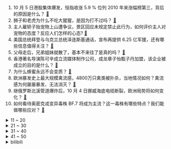1. 10 月 5 日港股集体爆发，恒指收涨 5.9 % 位列 2010 年来涨幅榜第三，背后的原因是什么？ [:link:](https://www.zhihu.com/question/557807933)
2. 狮子和老虎为什么不吃大猩猩，是因为打不过吗？ [:link:](https://www.zhihu.com/question/554985677)
3. 主人雇轿子抬宠物上山遭争议，景区回应未规定禁止此行为，如何评价主人对宠物的态度？反应人们怎样的心态? [:link:](https://www.zhihu.com/question/557809697)
4. 美国总统拜登与乌克兰总统泽连斯基通话，宣布再提供 6.25 亿军援，还有哪些信息值得关注？ [:link:](https://www.zhihu.com/question/557799825)
5. 父母走后，兄弟姐妹就散了，基本不来往了是真的吗？ [:link:](https://www.zhihu.com/question/452496602)
6. 香港著名导演陈可辛成立流媒体制作公司，成龙章子怡甄子丹加盟，该企业被成立的目的是什么？ [:link:](https://www.zhihu.com/question/557643782)
7. 为什么蜂蜜永远不会变质？ [:link:](https://www.zhihu.com/question/381307807)
8. 欧洲暴发史上最大规模禽流感，4800万只禽类被扑杀，当地情况如何？禽流感为何屡屡暴发、无法消灭？ [:link:](https://www.zhihu.com/question/557804465)
9. 继俄罗斯北溪管道爆炸后，10 月 4 日挪威海底电缆断裂，欧洲局势将如何变化？ [:link:](https://www.zhihu.com/question/557721933)
10. 如何看待奥密克戎变异毒株 BF.7 将成为主流？这一毒株有哪些特点？我们能做哪些应对？ [:link:](https://www.zhihu.com/question/557833955)
<details>
<summary>11 ~ 20</summary>

11. 西安警方针对「大客车司机违规甩客」事件发布通报，客车司机被刑拘，他的行为违反了哪些法律？ [:link:](https://www.zhihu.com/question/557798472)
12. 你认为刘德华和吴京主演的《流浪地球 2》有多少几率能创中国影史票房奇迹？ [:link:](https://www.zhihu.com/question/550730872)
13. 漫画家金政基在法国机场心脏不适离世，你对他的作品有哪些回忆？ [:link:](https://www.zhihu.com/question/557818741)
14. 如何看待《守望先锋》归来10月5日免费游玩，能否引发第二波热潮？ [:link:](https://www.zhihu.com/question/537416263)
15. 引力是时空弯曲，并不是一种力，为什么非要和其他三大力统一？ [:link:](https://www.zhihu.com/question/333600411)
16. 中国调味品协会发文支持因舆情受到影响的调味品企业依法维权，将起到哪些作用? [:link:](https://www.zhihu.com/question/557774297)
17. 研究人员称「新冠病毒或直接对心脏 DNA 产生影响」，这一结论是否成熟？ [:link:](https://www.zhihu.com/question/557802160)
18. 程序员都有自己的服务器吗？ [:link:](https://www.zhihu.com/question/557179943)
19. 怎么才能让自己有动力去学习呢? [:link:](https://www.zhihu.com/question/557836484)
20. 为什么人们总是不能做自己？ [:link:](https://www.zhihu.com/question/557614487)
</details>
<details>
<summary>21 ~ 30</summary>

21. 《脱口秀大会 5》呼兰说「工作躺有躺的价格，卷有卷的价格」，对于「躺」和「卷」你怎么选？ [:link:](https://www.zhihu.com/question/557671984)
22. 爱因斯坦「定域论」不成立，量子信息科学成立了，人类打开了量子空间，这一成果具有什么意义？ [:link:](https://www.zhihu.com/question/557732508)
23. 新郎遭陌生大妈抱大腿要红包，如何评价婚礼被陌生人「蹭吃蹭喝蹭红包」的这种行为？你身边有这样的人吗？ [:link:](https://www.zhihu.com/question/557733856)
24. 作为一名大一新生，可以为考研提前准备什么？ [:link:](https://www.zhihu.com/question/51364870)
25. 《英雄联盟》脚本可以强到什么程度，能被一眼看穿那种？ [:link:](https://www.zhihu.com/question/273718959)
26. 10 月 4 日天津新增 59 例本土阳性感染者，目前当地疫情防控情况如何？ [:link:](https://www.zhihu.com/question/557738968)
27. 美国国债首次突破 31 万亿美元，美国国债的「野蛮生长」存在哪些隐忧？ [:link:](https://www.zhihu.com/question/557803018)
28. 俄地区负责人称「俄军正在赫尔松集结，准备反击」，当前形势如何？ [:link:](https://www.zhihu.com/question/557818740)
29. 人民币首次超美元成莫斯科交易所交易量最大外币，这意味着什么？ [:link:](https://www.zhihu.com/question/557738944)
30. 一段将近10年的友谊突然淡然了，还有必要维持吗？ [:link:](https://www.zhihu.com/question/557815746)
</details>
<details>
<summary>31 ~ 40</summary>

31. 是什么让你突然有了学习的欲望？ [:link:](https://www.zhihu.com/question/369033564)
32. 给小学生学习用，是买学习机好还是买平板电脑装学习软件好？ [:link:](https://www.zhihu.com/question/349279157)
33. 如何看待伊朗最高领袖称「近期骚乱是由美国、伪犹太复国主义政权策划的阴谋」？ [:link:](https://www.zhihu.com/question/557816328)
34. 「生物正交化学」是一个什么领域？在做哪些研究？ [:link:](https://www.zhihu.com/question/35989109)
35. 如何看待「欧佩克+」各方同意减产原油 200 万桶/日，这将给全球通胀和经济发展带来哪些影响？ [:link:](https://www.zhihu.com/question/557840936)
36. 你是怎么度过自己最穷的时候？ [:link:](https://www.zhihu.com/question/557829650)
37. 《守望先锋：归来》开服第一天体验如何？ [:link:](https://www.zhihu.com/question/557686923)
38. F—22战斗机为什么美国三十年都没有超越，是科技没有质的突破吗？ [:link:](https://www.zhihu.com/question/512936281)
39. 国庆假期，许多不同职业的人或因值班、或为业绩、生意而选择加班，你加班了吗？能否分享你的「加班」故事？ [:link:](https://www.zhihu.com/question/557864135)
40. 如何评价《脱口秀大会》第五季第六期（下）？ [:link:](https://www.zhihu.com/question/557827709)
</details>
<details>
<summary>41 ~ 50</summary>

41. 赛博朋克这种把身体直接改造成义体的方式要比装备外骨骼在外骨骼上加配件模块强吗？ [:link:](https://www.zhihu.com/question/555620990)
42. 法官的经验重要吗？ [:link:](https://www.zhihu.com/question/303089606)
43. 十一露营价格猛涨但体验不佳，价格乱服务差，受访者称「感觉自己成了『高端』韭菜」，如何看待这一现象？ [:link:](https://www.zhihu.com/question/557601308)
44. 全球 86% 的首席执行官预计明年经济将出现衰退，具体情况如何？主要受哪些因素影响？ [:link:](https://www.zhihu.com/question/557661356)
45. 大家在西安的真实生活状态是怎样的？ [:link:](https://www.zhihu.com/question/427334296)
46. 消除恐惧的最好办法是面对恐惧吗? [:link:](https://www.zhihu.com/question/354168630)
47. 一个从小被照顾得太好，同时约束得太紧的孩子，该怎样从襁褓中走出，成为一个自信的，独立的人呢？ [:link:](https://www.zhihu.com/question/556768362)
48. 中国古代有哪些写实的绘画？ [:link:](https://www.zhihu.com/question/266004310)
49. 土狗可以当作宠物狗养吗？ [:link:](https://www.zhihu.com/question/333464236)
50. 高中友谊真的会长久吗? [:link:](https://www.zhihu.com/question/557521702)
</details><details>
<summary>bilibili</summary>

1. ⚡每天一遍，家长升天⚡ [:link:](//www.bilibili.com/video/BV1924y1X7k4)
2. 【周淑怡x咬人猫x欣小萌】❤️  三人一起！爱你！ [:link:](//www.bilibili.com/video/BV1GG4y1W7qr)
3. 这五个神器确实强大…… [:link:](//www.bilibili.com/video/BV1m841147N8)
4. 正经一回：冬天没有花了，蜜蜂采什么？ [:link:](//www.bilibili.com/video/BV1mG4y1W7Ea)
5. 《原神》剧情PV-「『神』意」 [:link:](//www.bilibili.com/video/BV1hW4y1e7Kx)
6. 「纵享丝滑 x 史诗」4.0——Hardstyle [:link:](//www.bilibili.com/video/BV1YW4y1e7oe)
7. 我在昏迷抢救中，求大家帮我找到专家救命！！！ [:link:](//www.bilibili.com/video/BV11W4y1e7n5)
8. 你摇了我吧 [:link:](//www.bilibili.com/video/BV1aV4y1N7n3)
9. 如何一路要饭参加奥运会？【硬核狠人39】 [:link:](//www.bilibili.com/video/BV1Mg411v7aE)
10. 官宣！！！我们仨在一起了！ [:link:](//www.bilibili.com/video/BV1F8411x7Ku)
<details>
<summary>11 ~ 20</summary>

11. 地震腿吓软的网红猫找不到领养？还有人投毒？！！ [:link:](//www.bilibili.com/video/BV1yN4y1P7Vh)
12. 圆梦时刻，致敬每一位追梦人！ [:link:](//www.bilibili.com/video/BV19D4y1173i)
13. 今天在家造了一幢木别墅，实现了人生一个小目标，可是我老婆好像不太高兴？ [:link:](//www.bilibili.com/video/BV1AP411J7H7)
14. 老妈还是一如既往的细心。 [:link:](//www.bilibili.com/video/BV1kd4y1q79c)
15. 【RAY】不等了！我把MG风灵高达1/100提前做出来了【水星的魔女】 [:link:](//www.bilibili.com/video/BV17G411n7dj)
16. 教科书级别的煎饼果子！！光看过程都觉得治愈！ [:link:](//www.bilibili.com/video/BV1nW4y1n7kp)
17. 你们宿舍是个风景区是吧！ [:link:](//www.bilibili.com/video/BV1MN4y1N7LQ)
18. 《拯救大兵小亮》 [:link:](//www.bilibili.com/video/BV1LT411P71b)
19. 【林志炫X峡谷国乐团】我把《滕王阁序》唱给你听 [:link:](//www.bilibili.com/video/BV1AT411K7eF)
20. 惊慌矿工 [:link:](//www.bilibili.com/video/BV1Ut4y1F7Ja)
</details>
<details>
<summary>21 ~ 30</summary>

21. 有个社交恐惧症的朋友是什么体验！ [:link:](//www.bilibili.com/video/BV1aT411K78F)
22. 都20多岁了，在学校里穿的成熟一点.... [:link:](//www.bilibili.com/video/BV1ZG411J7NF)
23. 1000个史诗皮肤秘宝能开出什么 [:link:](//www.bilibili.com/video/BV1pe4y1z7XR)
24. 《    无    缝    衔    接    》 [:link:](//www.bilibili.com/video/BV15T411P7VK)
25. 【日常】诗朗诵《只因你太美》 [:link:](//www.bilibili.com/video/BV1y14y187oz)
26. 趁着国庆终于有机会到南昌好好旅游了，除了好好放松，当然也要狠狠记录啊！ [:link:](//www.bilibili.com/video/BV1F8411x7hQ)
27. 他直博了 我直播了 [:link:](//www.bilibili.com/video/BV1X8411s7Jt)
28. 《 满 级 人 类 的 假 期 运 动》 [:link:](//www.bilibili.com/video/BV1aG4y1W7jq)
29. 金色大厅交响乐演奏【只因你太美】（迫真） [:link:](//www.bilibili.com/video/BV1hd4y1q7A5)
30. “这庞然大物，我们盼了多少年啊！” [:link:](//www.bilibili.com/video/BV1Cg411a7JJ)
</details>
<details>
<summary>31 ~ 40</summary>

31. 我打了10000局排位，只为这一局的胜利！！ [:link:](//www.bilibili.com/video/BV1D8411s7ty)
32. 当夹子遇上钳子… [:link:](//www.bilibili.com/video/BV1Ue4y1H7gS)
33. 恋爱中的反向Pua，经典话术各个击破！ [:link:](//www.bilibili.com/video/BV1Te4y1z7ep)
34. 🐶行不行啊！细狗🐶 [:link:](//www.bilibili.com/video/BV1tB4y1E7ZF)
35. 《明日方舟》主题曲【淬火尘霾】开放 限时纪念活动宣传pv [:link:](//www.bilibili.com/video/BV19V4y1N7ZT)
36. “左手保护你的腰” [:link:](//www.bilibili.com/video/BV1uG4y1W7Dr)
37. 【原神手帐书】在我生日那天，她送了我一本她亲手做的书(┯_┯) [:link:](//www.bilibili.com/video/BV1zT411K7yJ)
38. 你绝对没吃过的打卤面！ [:link:](//www.bilibili.com/video/BV1YP411n7xq)
39. 【年度巨制】德计划rE：警报【2022崩坏3同人大电影】 [:link:](//www.bilibili.com/video/BV1Nt4y1w7tE)
40. 当整个世界竖了过来?需要赚钱获得神秘道具 如何生存？我的世界 [:link:](//www.bilibili.com/video/BV1cg411v7x7)
</details>
<details>
<summary>41 ~ 50</summary>

41. 【非官方S12主题曲】-《天选》中国风燃曲为LPL加油！ [:link:](//www.bilibili.com/video/BV1Ad4y1B7BN)
42. 三年之期已到，我要回异世界啦 [:link:](//www.bilibili.com/video/BV1We4y1n7kV)
43. 【Dream终于露脸了！！】hi, I'm Dream（作者：Dream） [:link:](//www.bilibili.com/video/BV1Md4y1B7B7)
44. 这牛骨架，干净的苍蝇劈叉蚊子打滑，不过没花钱，主要是人家不太好意思收 [:link:](//www.bilibili.com/video/BV1de4y1B7es)
45. 死 了 都 要 只 因 [:link:](//www.bilibili.com/video/BV1SB4y1L7hk)
46. 和 牛 战 斧 天 花 板 [:link:](//www.bilibili.com/video/BV16e4y1r7LA)
47. 每一步都在意料之外 [:link:](//www.bilibili.com/video/BV15B4y1E7Pf)
48. 赛诺cv连麦抽卡！提纳里cv：我要抽的是赛诺！儿子你怎么来了？#15 [:link:](//www.bilibili.com/video/BV1FD4y1y7EG)
49. 【手控】买到了这个手套 浅仿一下这个手 [:link:](//www.bilibili.com/video/BV1x14y187WW)
50. 把3个emoji放在一起又能变身美少女！？ [:link:](//www.bilibili.com/video/BV128411s7iQ)
</details>
<details>
<summary>51 ~ 60</summary>

51. 万万没想到啊！今年物理诺奖是量子纠缠啊，这太炸裂了啊！ [:link:](//www.bilibili.com/video/BV1nG4y1W7go)
52. 漠叔受邀宣传国产车，甲方含泪送车到海南，双方合作很愉快！ [:link:](//www.bilibili.com/video/BV1Fe4y1p7ti)
53. 《电锯惊魂》 [:link:](//www.bilibili.com/video/BV1VG411n7kf)
54. 这才是音综现场！轰炸全场！！马嘉祺&杨坤合作【我们的歌】 [:link:](//www.bilibili.com/video/BV1fd4y1q7DU)
55. 吃吧！里面都是菜，不长胖的！ [:link:](//www.bilibili.com/video/BV1XB4y1L7uS)
56. 【warma】为了唱rap我咬到三次舌头 [:link:](//www.bilibili.com/video/BV1N24y197PX)
57. 【时代少年团】《浅炸一下吧！》01：重新相聚的时刻 [:link:](//www.bilibili.com/video/BV1BT411P7k4)
58. 热恋冰激凌- 程Yooooo [:link:](//www.bilibili.com/video/BV1D24y1X7TV)
59. 被这部河南方言电影治愈了！每个焦虑的成年人，都要看完这个故事 [:link:](//www.bilibili.com/video/BV1tV4y1N751)
60. 把嘴闭上 [:link:](//www.bilibili.com/video/BV1qe4y1r7EY)
</details>
<details>
<summary>61 ~ 70</summary>

61. “如果在运动会开幕式让校领导发现我们是ikun还跳叮叮当当的话人生就结束了吧............” [:link:](//www.bilibili.com/video/BV1Md4y1B7Qy)
62. 转瞬即逝区UP主 [:link:](//www.bilibili.com/video/BV1bG411J7m4)
63. 除了追着牛啃，还有比《香菜牛肉》更简单的牛肉的做法了吗？ [:link:](//www.bilibili.com/video/BV1Mg411v7DL)
64. 老鼠：它突然就给我一个大比兜 [:link:](//www.bilibili.com/video/BV1jG4y1W7cp)
65. 【葛平】葛 平 复 刻 葛 平 [:link:](//www.bilibili.com/video/BV1se4y1H7b5)
66. 到底用几类网线才靠谱？到底如何预留网线？一文说清！ [:link:](//www.bilibili.com/video/BV11G411J7JS)
67. 东 北 李 普 西 大 夫【重返金银岛】 [:link:](//www.bilibili.com/video/BV1qG4y1W7TQ)
68. 还敢敲诈勒索，这波可还刑？ [:link:](//www.bilibili.com/video/BV1DP411E7Nm)
69. “有些小东西天生就是来治愈你的！ ！” [:link:](//www.bilibili.com/video/BV1ZB4y1L7bn)
70. 准备开始！ready…. [:link:](//www.bilibili.com/video/BV1w14y187QN)
</details>
<details>
<summary>71 ~ 80</summary>

71. 这像不像是你第一次玩MC盖的房子？ [:link:](//www.bilibili.com/video/BV1A24y197GY)
72. 我结婚以后，这些美少女就托付给你们了【阅片无数特别篇】 [:link:](//www.bilibili.com/video/BV1qe411j79j)
73. 男子当街抢柚子 [:link:](//www.bilibili.com/video/BV16e4y1H7ck)
74. “你这是在玩火喔～” [:link:](//www.bilibili.com/video/BV1xD4y117Nr)
75. 清华大学出品神器，专治词穷，拯救文字失语症。 [:link:](//www.bilibili.com/video/BV1B8411s7tH)
76. 【潮王】性感熟男 [:link:](//www.bilibili.com/video/BV12R4y1d7kf)
77. 炖猪脚吃了......... [:link:](//www.bilibili.com/video/BV1gV4y1K7Gm)
78. 我再也不买古玩了 [:link:](//www.bilibili.com/video/BV1e14y187Tb)
79. “Cheems，你要改变未来吗？” [:link:](//www.bilibili.com/video/BV1Qe4y1B7iv)
80. 偶尔吃的泡面才好吃 [:link:](//www.bilibili.com/video/BV1tN4y1N7Dn)
</details>
<details>
<summary>81 ~ 90</summary>

81. 谢谢大家的支持，结果已经定好了。 [:link:](//www.bilibili.com/video/BV1YP411E7DB)
82. 相信自己！这个世界便没有不可能！ [:link:](//www.bilibili.com/video/BV1aG4y1W7fX)
83. 独白音乐剧｜女主角只能S了或婚了｜改编自名著《little Women小妇人》 [:link:](//www.bilibili.com/video/BV18P411E75S)
84. 立即准备棉衣！史上最早寒潮预警发出，最强高温后是最强降温 [:link:](//www.bilibili.com/video/BV1te4y1J73y)
85. 总有些大学校长，想趁着军训当师长！ [:link:](//www.bilibili.com/video/BV1EG411n7df)
86. 卡兹の角色歌《阿姨压一压》（原曲：Bones） [:link:](//www.bilibili.com/video/BV1wG411n7ic)
87. 脸大必看‼️阔面明星都靠《新中式思路》变美！ [:link:](//www.bilibili.com/video/BV1NN4y1N7KZ)
88. 广州.㠭 创意料理   厨子探店¥816 [:link:](//www.bilibili.com/video/BV1sG4y1W7VE)
89. 【 晚上几点出门可以遇到这样的小荠呢？】 [:link:](//www.bilibili.com/video/BV19D4y1C7Ce)
90. 女ikun终于露出鸡脚了吧 [:link:](//www.bilibili.com/video/BV1ct4y1A7to)
</details>
<details>
<summary>91 ~ 100</summary>

91. 这一刻等太久了 [:link:](//www.bilibili.com/video/BV15e411j73b)
92. 高考语文134的积累本|学习方法分享|高三的语文学习经验 [:link:](//www.bilibili.com/video/BV1Qe4y1B795)
93. 这玉米我一根都不舍得吃啊，穷怕了。 [:link:](//www.bilibili.com/video/BV1YP411E74G)
94. 重温大阅兵高燃瞬间，祝福祖国❤️ [:link:](//www.bilibili.com/video/BV1qt4y1w7Np)
95. 秀男友界的天花板！！！ [:link:](//www.bilibili.com/video/BV1iT411P7uR)
96. 【教室整活】《让 超 电 磁 炮 响 彻 湖 中》 [:link:](//www.bilibili.com/video/BV1BP411n7jF)
97. 用水笔在压缩海绵上写字，它就凸起来了！ [:link:](//www.bilibili.com/video/BV1dV4y1N7sz)
98. 老年高三牲不配剪视频 [:link:](//www.bilibili.com/video/BV1Ne411T7Bt)
99. 小潮team《帅帅的大男孩》舞蹈纯享 [:link:](//www.bilibili.com/video/BV1wt4y1A7zi)
100. 还是那个动画渣 [:link:](//www.bilibili.com/video/BV1Gt4y1A7HN)
</details></details>